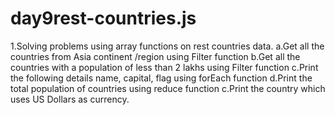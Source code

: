 # day9rest-countries.js
1.Solving problems using array functions on rest countries data.
  a.Get all the countries from Asia continent /region using Filter function
  b.Get all the countries with a population of less than 2 lakhs using Filter function
  c.Print the following details name, capital, flag using forEach function
  d.Print the total population of countries using reduce function
  c.Print the country which uses US Dollars as currency.

